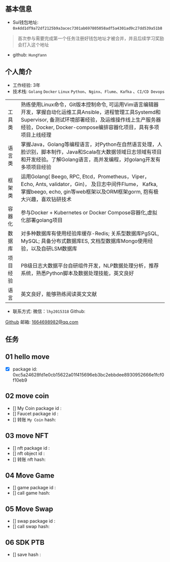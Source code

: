 ## 基本信息
- Sui钱包地址: `0x4dd1df9a72df2125b9a3acec7301ab697805058adf5a4301ad9c27dd539a51b8`
> 首次参与需要完成第一个任务注册好钱包地址才被合并，并且后续学习奖励会打入这个地址
- github: `HungYann`

## 个人简介
- 工作经验: 3年
- 技术栈: `Golang` `Docker` `Linux` `Python`、`Nginx`、`Flume`、`Kafka` 、`CI/CD Devops`

| | | 
| --- | --- | 
| 工具类 | 熟练使用Linux命令，Git版本控制命令, 可运用Vim语言编辑器开发，掌握自动化运维工具Ansible，进程管理工具Systemd和Supervisor, 备测试环境部署经验，及运维操作线上生产服务器经验，Docker, Docker-compose编排容器化项目，具有多项项目上线经理 | 
| 语言类 |  掌握Java，Golang等编程语言，对Python在自然语言处理，人脸识别，脚本制作，Java和Scala在大数据领域日志领域有项目和开发经验。了解Golang语言，高并发编程，对golang开发有多项项目经验 | 
| 框架类 | 运用Golang( Beego, RPC, Etcd，Prometheus，Viper，Echo, Ants, validator，Gin)， 及日志中间件Flume， Kafka, 掌握beego, echo, gin等web框架以及ORM框架gorm, 抱有极大兴趣，喜欢钻研技术 | 
| 容器化 | 参与Docker + Kubernetes or Docker Compose容器化,虚拟化部署golang项目 | 
| 数据库 | 对多种数据库有使用经验库缓存-Redis; 关系型数据库PgSQL, MySQL; 具备分布式数据库ES, 文档型数据库Mongo使用经验，以及自研LSM数据库 |
| 项目经验 | PB级日志大数据平台自研组件开发，NLP数据处理分析，推荐系统，熟悉Python脚本及数据处理技能，英文良好 |
| 语言 | 英文良好，能够熟练阅读英文文献 |




- 联系方式:  微信：`lhy2015318` Github: 

[Github](https://github.com/HungYann) 邮箱: 1664698982@qq.com

## 任务

##   01 hello move  
- [x]  package id: 0xc5a24628fd1e0cb15622a01f415696eb3bc2ebbdee8930952666e1fcf0f10eb9

##   02 move coin
- [] My Coin package id : 
- [] Faucet package id : 
- [] 转账 `My Coin` hash:

##   03 move NFT
- [] nft package id :
- [] nft object id : 
- [] 转账 nft  hash:

##   04 Move Game
- [] game package id :
- [] call game hash:

##   05 Move Swap
- [] swap package id :
- [] call swap hash:

##   06 SDK PTB
- [] save hash :
